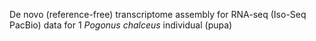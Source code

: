 De novo (reference-free) transcriptome assembly for RNA-seq (Iso-Seq PacBio) data for 1 _Pogonus chalceus_ individual (pupa)
